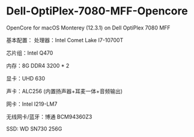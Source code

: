 # Dell-OptiPlex-7080-MFF-Opencore
OpenCore for macOS Monterey (12.3.1) on Dell OptiPlex 7080 MFF

基本配置：
处理器：Intel Comet Lake I7-10700T

芯片组：Intel Q470

内存：8G DDR4 3200 * 2

显卡：UHD 630

声卡：ALC256 (内置扬声器+耳麦一体+音频输出)

网卡：Intel I219-LM7

无线网卡/蓝牙：博通 BCM94360Z3

SSD:   WD SN730 256G
